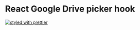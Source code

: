 # React Google Drive picker hook

[![styled with prettier](https://img.shields.io/badge/styled_with-prettier-ff69b4.svg)](https://github.com/prettier/prettier)



